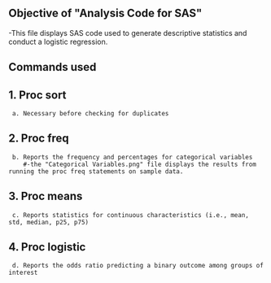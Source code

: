 ## Objective of "Analysis Code for SAS"
  -This file displays SAS code used to generate descriptive statistics and conduct a logistic regression.
## Commands used

  ## 1. Proc sort
     a. Necessary before checking for duplicates
  ## 2. Proc freq
     b. Reports the frequency and percentages for categorical variables
        #-the "Categorical Variables.png" file displays the results from running the proc freq statements on sample data.
  ## 3. Proc means
     c. Reports statistics for continuous characteristics (i.e., mean, std, median, p25, p75)
  ## 4. Proc logistic
     d. Reports the odds ratio predicting a binary outcome among groups of interest
